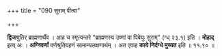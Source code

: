 +++
title = "090 सुराम् पीत्वा"

+++


**द्विज**श्रुतिर् ब्राह्मणार्थैव । आह च स्मृत्यन्तरे "ब्राह्मणस्य उष्णां वा पिबेयुः सुराम्" (ग्ध् २३.१) इति । **मोहाद्** इत्य् अः । **अग्निवर्णां** वर्णश्रुतिग्रहणं सामान्यलक्षणार्थम् । अत एवाह **काये निर्दग्धे मुच्यत** इति ॥ ११.९० ॥